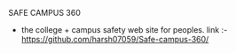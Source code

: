 SAFE CAMPUS 360 
- the college + campus safety web site for peoples.
link :- https://github.com/harsh07059/Safe-campus-360/

